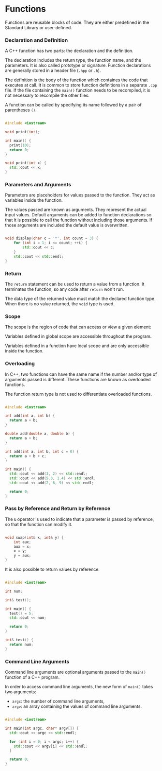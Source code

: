 # Functions

Functions are reusable blocks of code. They are either predefined in the Standard Library or user-defined.

### Declaration and Definition

A C++ function has two parts: the declaration and the definition.

The declaration includes the return type, the function name, and the parameters. It is also called prototype or signature. Function declarations are generally stored in a header file (`.hpp` or `.h`).

The definition is the body of the function which containes the code that executes at call. It is common to store function definitions in a separate `.cpp` file. If the file containing the `main()` function needs to be recompiled, it is not necessary to recompile the other files.

A function can be called by specifying its name followed by a pair of parentheses `()`.

```cpp

#include <iostream>

void print(int);

int main() {
  print(10);
  return 0;
}

void print(int x) {
  std::cout << x;
}

```

### Parameters and Arguments

Parameters are placeholders for values passed to the function. They act as variables inside the function.

The values passed are known as arguments. They represent the actual input values. Default arguments can be added to function declarations so that it is possible to call the function without including those arguments. If those arguments are included the default value is overwritten.

```cpp

void display(char c = '*', int count = 3) {
    for (int i = 1; i <= count; ++i) {
        std::cout << c;
    }
    std::cout << std::endl;
}

```

### Return

The `return` statement can be used to return a value from a function. It terminates the function, so any code after `return` won't run.

The data type of the returned value must match the declared function type. When there is no value returned, the `void` type is used.

### Scope

The scope is the region of code that can access or view a given element:

Variables defined in global scope are accessible throughout the program.

Variables defined in a function have local scope and are only accessible inside the function.

### Overloading

In C++, two functions can have the same name if the number and/or type of arguments passed is different. These functions are known as overloaded functions.

The function return type is not used to differentiate overloaded functions.

```cpp

#include <iostream>

int add(int a, int b) {
  return a + b;
}

double add(double a, double b) {
  return a + b;
}

int add(int a, int b, int c = 0) {
  return a + b + c;
}

int main() {
  std::cout << add(3, 2) << std::endl;
  std::cout << add(5.3, 1.4) << std::endl;
  std::cout << add(2, 6, 9) << std::endl;

  return 0;
}

```

### Pass by Reference and Return by Reference

The `&` operator is used to indicate that a parameter is passed by reference, so that the function can modify it.

```cpp

void swap(int& x, int& y) {
    int aux;
    aux = x;
    x = y;
    y = aux;
}

```

It is also possible to return values by reference.

```cpp

#include <iostream>

int num;

int& test();

int main() {
  test() = 5;
  std::cout << num;

  return 0;
}

int& test() {
  return num;
}

```

### Command Line Arguments

Command line arguments are optional arguments passed to the `main()` function of a C++ program.

In order to access command line arguments, the new form of `main()` takes two arguments:

- `argc`: the number of command line arguments,
- `argv`: an array containing the values of command line arguments.

```cpp

#include <iostream>

int main(int argc, char* argv[]) {
  std::cout << argc << std::endl;

  for (int i = 0; i < argc; i++) {
    std::cout << argv[i] << std::endl;
  }

  return 0;
}

```
